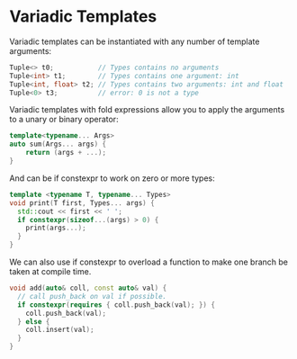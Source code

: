 # Variadic Templates

Variadic templates can be instantiated with any number of template arguments:

```cpp
Tuple<> t0;           // Types contains no arguments
Tuple<int> t1;        // Types contains one argument: int
Tuple<int, float> t2; // Types contains two arguments: int and float
Tuple<0> t3;          // error: 0 is not a type
```

Variadic templates with fold expressions allow you to apply the arguments to a unary or binary operator:

```cpp
template<typename... Args>
auto sum(Args... args) {
    return (args + ...);
}
```

And can be if constexpr to work on zero or more types:

```cpp
template <typename T, typename... Types>
void print(T first, Types... args) {
  std::cout << first << ' ';
  if constexpr(sizeof...(args) > 0) {
    print(args...);
  }
}
```

We can also use if constexpr to overload a function to make one branch be taken at compile time.

```cpp
void add(auto& coll, const auto& val) {
  // call push_back on val if possible.
  if constexpr(requires { coll.push_back(val); }) {
    coll.push_back(val);
  } else {
    coll.insert(val);
  }
}
```
